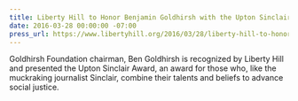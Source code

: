 ```yaml
---
title: Liberty Hill to Honor Benjamin Goldhirsh with the Upton Sinclair Award
date: 2016-03-28 00:00:00 -07:00
press_url: https://www.libertyhill.org/2016/03/28/liberty-hill-to-honor-benjamin-goldhirsh-with-the-upton-sinclair-award
---
```


Goldhirsh Foundation chairman, Ben Goldhirsh is recognized by Liberty Hill and presented the Upton Sinclair Award, an award for those who, like the muckraking journalist Sinclair, combine their talents and beliefs to advance social justice.
